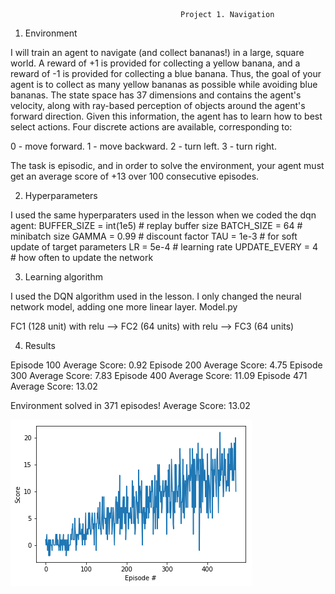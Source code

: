                                           Project 1. Navigation
1.	Environment

I will train an agent to navigate (and collect bananas!) in a large, square world.
A reward of +1 is provided for collecting a yellow banana, and a reward of -1 is provided for collecting a blue banana. Thus, the goal of your agent is to collect as many yellow bananas as possible while avoiding blue bananas.
The state space has 37 dimensions and contains the agent's velocity, along with ray-based perception of objects around the agent's forward direction. Given this information, the agent has to learn how to best select actions. Four discrete actions are available, corresponding to:

0 - move forward.
1 - move backward.
2 - turn left.
3 - turn right.

The task is episodic, and in order to solve the environment, your agent must get an average score of +13 over 100 consecutive episodes.

2.	Hyperparameters

I used the same hyperparaters used in the lesson when we coded the dqn agent:
BUFFER_SIZE = int(1e5)      # replay buffer size
BATCH_SIZE = 64             # minibatch size
GAMMA = 0.99                # discount factor
TAU = 1e-3                  # for soft update of target parameters
LR = 5e-4                   # learning rate 
UPDATE_EVERY = 4            # how often to update the network

3.	Learning algorithm

I used the DQN algorithm used in the lesson. I only changed the neural network model, adding one more linear layer.
Model.py

FC1 (128 unit) with relu  --> FC2 (64 units) with relu --> FC3 (64 units) 

4.	Results

Episode 100	Average Score: 0.92
Episode 200	Average Score: 4.75
Episode 300	Average Score: 7.83
Episode 400	Average Score: 11.09
Episode 471	Average Score: 13.02

Environment solved in 371 episodes!	Average Score: 13.02

![](https://github.com/manuelpinar/Reinforcement-Learning/blob/master/results.png)


